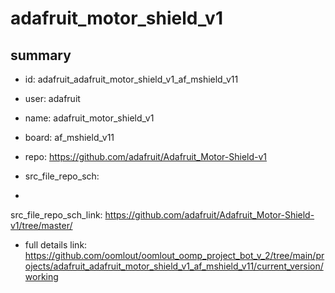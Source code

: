 # adafruit_motor_shield_v1
 
## summary 
* id: adafruit_adafruit_motor_shield_v1_af_mshield_v11
* user: adafruit
* name: adafruit_motor_shield_v1
* board: af_mshield_v11
* repo: https://github.com/adafruit/Adafruit_Motor-Shield-v1



* src_file_repo_sch: 
*
 src_file_repo_sch_link: https://github.com/adafruit/Adafruit_Motor-Shield-v1/tree/master/
* full details link: https://github.com/oomlout/oomlout_oomp_project_bot_v_2/tree/main/projects/adafruit_adafruit_motor_shield_v1_af_mshield_v11/current_version/working  






